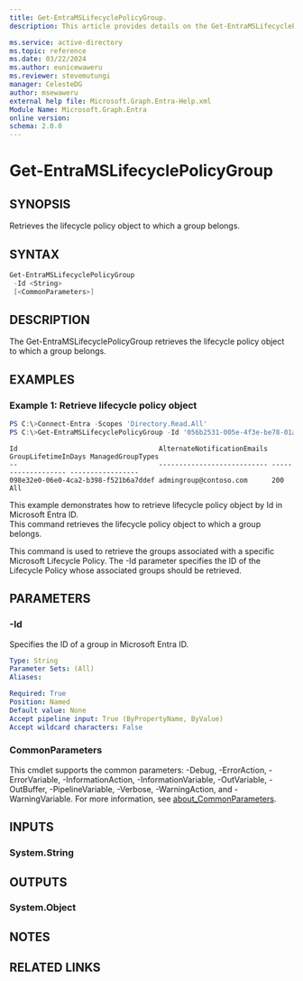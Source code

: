 ```yaml
---
title: Get-EntraMSLifecyclePolicyGroup.
description: This article provides details on the Get-EntraMSLifecyclePolicyGroup command.

ms.service: active-directory
ms.topic: reference
ms.date: 03/22/2024
ms.author: eunicewaweru
ms.reviewer: stevemutungi
manager: CelesteDG
author: msewaweru
external help file: Microsoft.Graph.Entra-Help.xml
Module Name: Microsoft.Graph.Entra
online version:
schema: 2.0.0
---
```


# Get-EntraMSLifecyclePolicyGroup

## SYNOPSIS

Retrieves the lifecycle policy object to which a group belongs.

## SYNTAX

```powershell
Get-EntraMSLifecyclePolicyGroup 
 -Id <String> 
 [<CommonParameters>]
```

## DESCRIPTION

The Get-EntraMSLifecyclePolicyGroup retrieves the lifecycle policy object to which a group belongs.

## EXAMPLES

### Example 1: Retrieve lifecycle policy object

```powershell
PS C:\>Connect-Entra -Scopes 'Directory.Read.All'
PS C:\>Get-EntraMSLifecyclePolicyGroup -Id '056b2531-005e-4f3e-be78-01a71ea30a04'
```

```output
Id                                   AlternateNotificationEmails GroupLifetimeInDays ManagedGroupTypes
--                                   --------------------------- ------------------- -----------------
098e32e0-06e0-4ca2-b398-f521b6a7ddef admingroup@contoso.com      200                 All
```

This example demonstrates how to retrieve lifecycle policy object by Id in Microsoft Entra ID.  
This command retrieves the lifecycle policy object to which a group belongs.

This command is used to retrieve the groups associated with a specific Microsoft Lifecycle Policy. The -Id parameter specifies the ID of the Lifecycle Policy whose associated groups should be retrieved.

## PARAMETERS

### -Id

Specifies the ID of a group in Microsoft Entra ID.

```yaml
Type: String
Parameter Sets: (All)
Aliases:

Required: True
Position: Named
Default value: None
Accept pipeline input: True (ByPropertyName, ByValue)
Accept wildcard characters: False
```

### CommonParameters

This cmdlet supports the common parameters: -Debug, -ErrorAction, -ErrorVariable, -InformationAction, -InformationVariable, -OutVariable, -OutBuffer, -PipelineVariable, -Verbose, -WarningAction, and -WarningVariable. For more information, see [about_CommonParameters](https://go.microsoft.com/fwlink/?LinkID=113216).

## INPUTS

### System.String

## OUTPUTS

### System.Object

## NOTES

## RELATED LINKS
